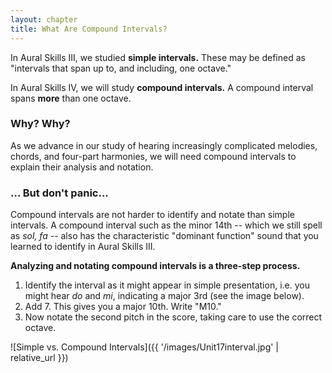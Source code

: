 ```yaml
---
layout: chapter
title: What Are Compound Intervals?
---
```


In Aural Skills III, we studied **simple intervals.** These may be defined as "intervals that span up to, and including, one octave."

In Aural Skills IV, we will study **compound intervals.** A compound interval spans **more** than one octave.

### Why? Why?

As we advance in our study of hearing increasingly complicated melodies, chords, and four-part harmonies, we will need compound intervals to explain their analysis and notation. 

### ... But don't panic...

Compound intervals are not harder to identify and notate than simple intervals. A compound interval such as the minor 14th -- which we still spell as *sol, fa* -- also has the characteristic "dominant function" sound that you learned to identify in Aural Skills III. 

**Analyzing and notating compound intervals is a three-step process.**

1. Identify the interval as it might appear in simple presentation, i.e. you might hear *do* and *mi*, indicating a major 3rd (see the image below).
2. Add 7. This gives you a major 10th. Write "M10."
3. Now notate the second pitch in the score, taking care to use the correct octave.

![Simple vs. Compound Intervals]({{ '/images/Unit17interval.jpg' | relative_url }})